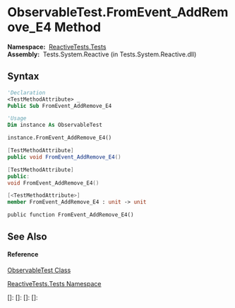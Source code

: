 # ObservableTest.FromEvent\_AddRemove\_E4 Method

**Namespace:**  [ReactiveTests.Tests](ReactiveTests.Tests\ReactiveTests.Tests.md)  
**Assembly:**  Tests.System.Reactive (in Tests.System.Reactive.dll)

## Syntax

```vb
'Declaration
<TestMethodAttribute> _
Public Sub FromEvent_AddRemove_E4
```

```vb
'Usage
Dim instance As ObservableTest

instance.FromEvent_AddRemove_E4()
```

```csharp
[TestMethodAttribute]
public void FromEvent_AddRemove_E4()
```

```c++
[TestMethodAttribute]
public:
void FromEvent_AddRemove_E4()
```

```fsharp
[<TestMethodAttribute>]
member FromEvent_AddRemove_E4 : unit -> unit 
```

```jscript
public function FromEvent_AddRemove_E4()
```

## See Also

#### Reference

[ObservableTest Class](ObservableTest\ObservableTest.md)

[ReactiveTests.Tests Namespace](ReactiveTests.Tests\ReactiveTests.Tests.md)

[]: 
[]: 
[]: 
[]: 